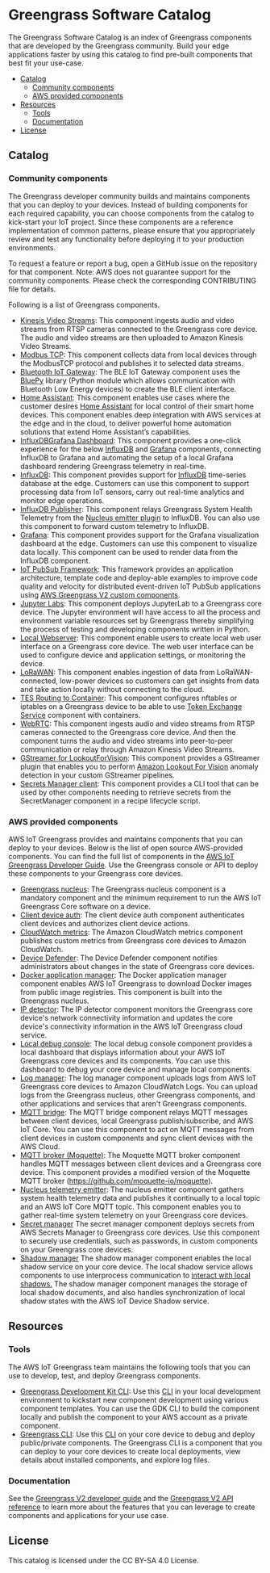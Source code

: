 # Greengrass Software Catalog

The Greengrass Software Catalog is an index of Greengrass components that are developed by the Greengrass community. Build your edge applications faster by using this catalog to find pre-built components that best fit your use-case.

- [Catalog](#catalog)
    - [Community components](#community-components)
    - [AWS provided components](#aws-provided-components)
- [Resources](#resources)
    - [Tools](#tools)
    - [Documentation](#documentation)
- [License](#license)

## Catalog

### Community components

The Greengrass developer community builds and maintains components that you can deploy to your devices. Instead of building components for each required capability, you can choose components from the catalog to kick-start your IoT project. Since these components are a reference implementation of common patterns, please ensure that you appropriately review and test any functionality before deploying it to your production environments.

To request a feature or report a bug, open a GitHub issue on the repository for that component. Note: AWS does not guarantee support for the community components. Please check the corresponding CONTRIBUTING file for details.

Following is a list of Greengrass components.
* [Kinesis Video Streams](https://github.com/awslabs/aws-greengrass-labs-kvs-stream-uploader): This component ingests audio and video streams from RTSP cameras connected to the Greengrass core device. The audio and video streams are then uploaded to Amazon Kinesis Video Streams.
* [Modbus TCP](https://github.com/awslabs/aws-greengrass-labs-modbus-tcp-protocol-adapter): This component collects data from local devices through the ModbusTCP protocol and publishes it to selected data streams.
* [Bluetooth IoT Gateway](https://github.com/awslabs/aws-greengrass-labs-bluetooth-gateway): The BLE IoT Gateway component uses the [BluePy](https://ianharvey.github.io/bluepy-doc/index.html) library (Python module which allows communication with Bluetooth Low Energy devices) to create the BLE client interface.
* [Home Assistant](https://github.com/awslabs/aws-greengrass-labs-component-for-home-assistant): This component enables use cases where the customer desires [Home Assistant](https://www.home-assistant.io/) for local control of their smart home devices. This component enables deep integration with AWS services at the edge and in the cloud, to deliver powerful home automation solutions that extend Home Assistant’s capabilities.
* [InfluxDBGrafana Dashboard](https://github.com/awslabs/aws-greengrass-labs-dashboard-influxdb-grafana): This component provides a one-click experience for the below [InfluxDB](https://github.com/awslabs/aws-greengrass-labs-database-influxdb) and [Grafana](https://github.com/awslabs/aws-greengrass-labs-dashboard-grafana) components, connecting InfluxDB to Grafana and automating the setup of a local Grafana dashboard rendering Greengrass telemetry in real-time.
* [InfluxDB](https://github.com/awslabs/aws-greengrass-labs-database-influxdb): This component provides support for [InfluxDB](https://www.influxdata.com/products/influxdb/) time-series database at the edge. Customers can use this component to support processing data from IoT sensors, carry out real-time analytics and monitor edge operations.
* [InfluxDB Publisher](https://github.com/awslabs/aws-greengrass-labs-telemetry-influxdbpublisher): This component relays Greengrass System Health Telemetry from the [Nucleus emitter plugin](https://github.com/aws-greengrass/aws-greengrass-telemetry-nucleus-emitter) to InfluxDB. You can also use this component to forward custom telemetry to InfluxDB.
* [Grafana](https://github.com/awslabs/aws-greengrass-labs-dashboard-grafana): This component provides support for the Grafana visualization dashboard at the edge. Customers can use this component to visualize data locally. This component can be used to render data from the InfluxDB component.
* [IoT PubSub Framework](https://github.com/aws-samples/aws-greengrass-application-framework): This framework provides an application architecture, template code and deploy-able examples to improve code quality and velocity for distributed event-driven IoT PubSub applications using [AWS Greengrass V2 custom components](https://docs.aws.amazon.com/greengrass/v2/developerguide/create-components.html).
* [Jupyter Labs](https://github.com/awslabs/aws-greengrass-labs-jupyterlab): This component deploys JupyterLab to a Greengrass core device. The Jupyter environment will have access to all the process and environment variable resources set by Greengrass thereby simplifying the process of testing and developing components written in Python.
* [Local Webserver](https://github.com/awslabs/aws-greengrass-labs-local-web-server): This component enable users to create local web user interface on a Greengrass core device. The web user interface can be used to configure device and application settings, or monitoring the device.
* [LoRaWAN](https://github.com/awslabs/aws-greengrass-labs-component-for-the-things-stack-lorawan): This component enables ingestion of data from LoRaWAN-connected, low-power devices so customers can get insights from data and take action locally without connecting to the cloud.
* [TES Routing to Container](https://github.com/awslabs/aws-greengrass-labs-tes-router): This component configures nftables or iptables on a Greengrass device to be able to use [Token Exchange Service](https://docs.aws.amazon.com/greengrass/v2/developerguide/token-exchange-service-component.html) component with containers.
* [WebRTC](https://github.com/awslabs/aws-greengrass-labs-webrtc): This component ingests audio and video streams from RTSP cameras connected to the Greengrass core device. And then the component turns the audio and video streams into peer-to-peer communication or relay through Amazon Kinesis Video Streams.
* [GStreamer for LookoutForVision](https://github.com/awslabs/aws-greengrass-labs-lookoutvision-gstreamer): This component provides a GStreamer plugin that enables you to perform [Amazon Lookout For Vision](https://aws.amazon.com/lookout-for-vision/) anomaly detection in your custom GStreamer pipelines.
* [Secrets Manager client](https://github.com/awslabs/aws-greengrass-labs-secretsmanagerclient): This component provides a CLI tool that can be used by other components needing to retrieve secrets from the SecretManager component in a recipe lifecycle script.

### AWS provided components

AWS IoT Greengrass provides and maintains components that you can deploy to your devices. Below is the list of open source AWS-provided components. You can find the full list of components in the [AWS IoT Greengrass Developer Guide](https://docs.aws.amazon.com/greengrass/v2/developerguide/public-components.html). Use the Greengrass console or API to deploy these components to your Greengrass core devices.

* [Greengrass nucleus](https://github.com/aws-greengrass/aws-greengrass-nucleus): The Greengrass nucleus component is a mandatory component and the minimum requirement to run the AWS IoT Greengrass Core software on a device.
* [Client device auth](https://github.com/aws-greengrass/aws-greengrass-client-device-auth): The client device auth component authenticates client devices and authorizes client device actions.
* [CloudWatch metrics](https://github.com/aws-greengrass/aws-greengrass-cloudwatch-metrics): The Amazon CloudWatch metrics component publishes custom metrics from Greengrass core devices to Amazon CloudWatch.
* [Device Defender](https://github.com/aws-greengrass/aws-greengrass-device-defender): The Device Defender component notifies administrators about changes in the state of Greengrass core devices.
* [Docker application manager](https://github.com/aws-greengrass/aws-greengrass-nucleus/tree/main/src/main/java/com/aws/greengrass/componentmanager/plugins/docker): The Docker application manager component enables AWS IoT Greengrass to download Docker images from public image registries. This component is built into the Greengrass nucleus.
* [IP detector](https://github.com/aws-greengrass/aws-greengrass-ip-detector): The IP detector component monitors the Greengrass core device's network connectivity information and updates the core device's connectivity information in the AWS IoT Greengrass cloud service.
* [Local debug console](https://github.com/aws-greengrass/aws-greengrass-localdebugconsole): The local debug console component provides a local dashboard that displays information about your AWS IoT Greengrass core devices and its components. You can use this dashboard to debug your core device and manage local components.
* [Log manager](https://github.com/aws-greengrass/aws-greengrass-log-manager): The log manager component uploads logs from AWS IoT Greengrass core devices to Amazon CloudWatch Logs. You can upload logs from the Greengrass nucleus, other Greengrass components, and other applications and services that aren't Greengrass components.
* [MQTT bridge](https://github.com/aws-greengrass/aws-greengrass-mqtt-bridge): The MQTT bridge component relays MQTT messages between client devices, local Greengrass publish/subscribe, and AWS IoT Core. You can use this component to act on MQTT messages from client devices in custom components and sync client devices with the AWS Cloud.
* [MQTT broker (Moquette)](https://github.com/aws-greengrass/aws-greengrass-moquette-mqtt): The Moquette MQTT broker component handles MQTT messages between client devices and a Greengrass core device. This component provides a modified version of the Moquette MQTT broker (https://github.com/moquette-io/moquette).
* [Nucleus telemetry emitter](https://github.com/aws-greengrass/aws-greengrass-telemetry-nucleus-emitter): The nucleus emitter component gathers system health telemetry data and publishes it continually to a local topic and an AWS IoT Core MQTT topic. This component enables you to gather real-time system telemetry on your Greengrass core devices.
* [Secret manager](https://github.com/aws-greengrass/aws-greengrass-secret-manager) The secret manager component deploys secrets from AWS Secrets Manager to Greengrass core devices. Use this component to securely use credentials, such as passwords, in custom components on your Greengrass core devices.
* [Shadow manager](https://github.com/aws-greengrass/aws-greengrass-shadow-manager) The shadow manager component enables the local shadow service on your core device. The local shadow service allows components to use interprocess communication to [interact with local shadows.](https://docs.aws.amazon.com/greengrass/v2/developerguide/ipc-local-shadows.html)  The shadow manager component manages the storage of local shadow documents, and also handles synchronization of local shadow states with the AWS IoT Device Shadow service.


## Resources

### Tools

The AWS IoT Greengrass team maintains the following tools that you can use to develop, test, and deploy Greengrass components.

* [Greengrass Development Kit CLI](https://github.com/aws-greengrass/aws-greengrass-gdk-cli): Use this [CLI](https://docs.aws.amazon.com/greengrass/v2/developerguide/greengrass-development-kit-cli.html) in your local development environment to kickstart new component development using various component templates. You can use the GDK CLI to build the component locally and publish the component to your AWS account as a private component.
* [Greengrass CLI](https://github.com/aws-greengrass/aws-greengrass-cli): Use this [CLI](https://docs.aws.amazon.com/greengrass/v2/developerguide/gg-cli.html) on your core device to debug and deploy public/private components. The Greengrass CLI is a component that you can deploy to your core devices to create local deployments, view details about installed components, and explore log files.

### Documentation

See the [Greengrass V2 developer guide](https://docs.aws.amazon.com/greengrass/v2/developerguide/what-is-iot-greengrass.html) and the [Greengrass V2 API reference](https://docs.aws.amazon.com/greengrass/v2/APIReference/Welcome.html) to learn more about the features that you can leverage to create components and applications for your use case.

## License

This catalog is licensed under the CC BY-SA 4.0 License. 